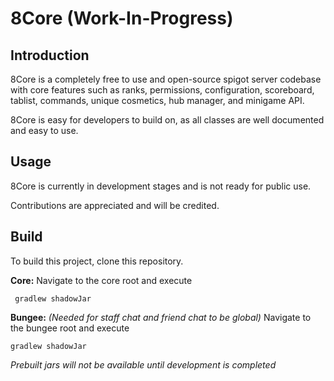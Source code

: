 # 8Core (Work-In-Progress)

## Introduction
8Core is a completely free to use and open-source spigot server codebase with core features such as ranks, permissions, configuration, scoreboard, tablist, commands, unique cosmetics, hub manager, and minigame API.

8Core is easy for developers to build on, as all classes are well documented and easy to use.

## Usage
8Core is currently in development stages and is not ready for public use. 

Contributions are appreciated and will be credited.

## Build
To build this project, clone this repository.

**Core:**
Navigate to the core root and execute
   
     gradlew shadowJar

**Bungee:** *(Needed for staff chat and friend chat to be global)*
Navigate to the bungee root and execute

    gradlew shadowJar

*Prebuilt jars will not be available until development is completed*
